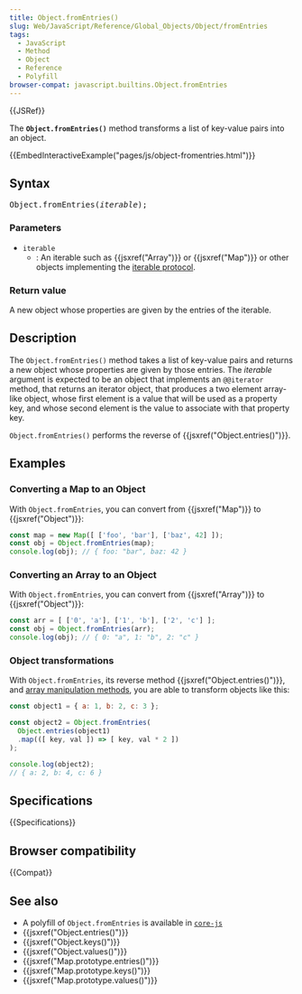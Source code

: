 ```yaml
---
title: Object.fromEntries()
slug: Web/JavaScript/Reference/Global_Objects/Object/fromEntries
tags:
  - JavaScript
  - Method
  - Object
  - Reference
  - Polyfill
browser-compat: javascript.builtins.Object.fromEntries
---
```

{{JSRef}}

The **`Object.fromEntries()`** method transforms a list of key-value pairs into
an object.

{{EmbedInteractiveExample("pages/js/object-fromentries.html")}}

## Syntax

<pre class="brush: js">Object.fromEntries(<var>iterable</var>);</pre>

### Parameters

- `iterable`
  - : An iterable such as {{jsxref("Array")}} or {{jsxref("Map")}}
    or other objects implementing the
    [iterable protocol](/en-US/docs/Web/JavaScript/Reference/Iteration_protocols#the_iterable_protocol).

### Return value

A new object whose properties are given by the entries of the iterable.

## Description

The `Object.fromEntries()` method takes a list of key-value pairs and returns a
new object whose properties are given by those entries. The <var>iterable</var>
argument is expected to be an object that implements an `@@iterator` method,
that returns an iterator object, that produces a two element array-like object,
whose first element is a value that will be used as a property key, and whose
second element is the value to associate with that property key.

`Object.fromEntries()` performs the reverse of
{{jsxref("Object.entries()")}}.

## Examples

### Converting a Map to an Object

With `Object.fromEntries`, you can convert from {{jsxref("Map")}} to
{{jsxref("Object")}}:

```js
const map = new Map([ ['foo', 'bar'], ['baz', 42] ]);
const obj = Object.fromEntries(map);
console.log(obj); // { foo: "bar", baz: 42 }
```

### Converting an Array to an Object

With `Object.fromEntries`, you can convert from {{jsxref("Array")}} to
{{jsxref("Object")}}:

```js
const arr = [ ['0', 'a'], ['1', 'b'], ['2', 'c'] ];
const obj = Object.fromEntries(arr);
console.log(obj); // { 0: "a", 1: "b", 2: "c" }
```

### Object transformations

With `Object.fromEntries`, its reverse method
{{jsxref("Object.entries()")}}, and
[array manipulation methods](/en-US/docs/Web/JavaScript/Reference/Global_Objects/Array#methods_2),
you are able to transform objects like this:

```js
const object1 = { a: 1, b: 2, c: 3 };

const object2 = Object.fromEntries(
  Object.entries(object1)
  .map(([ key, val ]) => [ key, val * 2 ])
);

console.log(object2);
// { a: 2, b: 4, c: 6 }
```

## Specifications

{{Specifications}}

## Browser compatibility

{{Compat}}

## See also

- A polyfill of `Object.fromEntries` is available in
  [`core-js`](https://github.com/zloirock/core-js#ecmascript-object)
- {{jsxref("Object.entries()")}}
- {{jsxref("Object.keys()")}}
- {{jsxref("Object.values()")}}
- {{jsxref("Map.prototype.entries()")}}
- {{jsxref("Map.prototype.keys()")}}
- {{jsxref("Map.prototype.values()")}}

